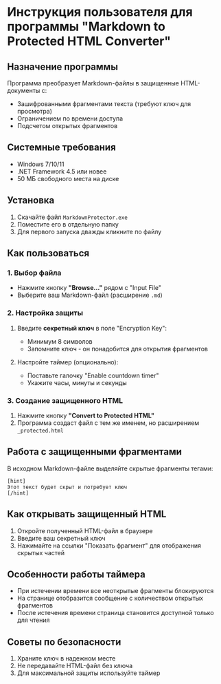 # Инструкция пользователя для программы "Markdown to Protected HTML Converter" 
 
## Назначение программы 
Программа преобразует Markdown-файлы в защищенные HTML-документы с: 
- Зашифрованными фрагментами текста (требуют ключ для просмотра) 
- Ограничением по времени доступа 
- Подсчетом открытых фрагментов 
 
## Системные требования 
- Windows 7/10/11 
- .NET Framework 4.5 или новее 
- 50 МБ свободного места на диске 
 
## Установка 
1. Скачайте файл `MarkdownProtector.exe` 
2. Поместите его в отдельную папку 
3. Для первого запуска дважды кликните по файлу 
 
## Как пользоваться 
 
### 1. Выбор файла 
- Нажмите кнопку **"Browse..."** рядом с "Input File" 
- Выберите ваш Markdown-файл (расширение `.md`) 
 
### 2. Настройка защиты 
1. Введите **секретный ключ** в поле "Encryption Key": 
   - Минимум 8 символов 
   - Запомните ключ - он понадобится для открытия фрагментов 
 
2. Настройте таймер (опционально): 
   - Поставьте галочку "Enable countdown timer" 
   - Укажите часы, минуты и секунды 
 
### 3. Создание защищенного HTML 
1. Нажмите кнопку **"Convert to Protected HTML"** 
2. Программа создаст файл с тем же именем, но расширением `_protected.html` 
 
## Работа с защищенными фрагментами 
В исходном Markdown-файле выделяйте скрытые фрагменты тегами: 
```
[hint] 
Этот текст будет скрыт и потребует ключ 
[/hint] 
``` 
 
## Как открывать защищенный HTML 
1. Откройте полученный HTML-файл в браузере 
2. Введите ваш секретный ключ 
3. Нажимайте на ссылки "Показать фрагмент" для отображения скрытых частей 
 
## Особенности работы таймера 
- При истечении времени все неоткрытые фрагменты блокируются 
- На странице отобразится сообщение с количеством открытых фрагментов 
- После истечения времени страница становится доступной только для чтения 
 
## Советы по безопасности 
1. Храните ключ в надежном месте 
2. Не передавайте HTML-файл без ключа 
3. Для максимальной защиты используйте таймер 
